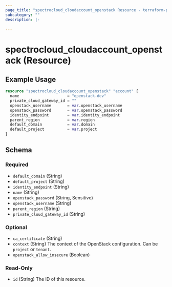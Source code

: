 ```yaml
---
page_title: "spectrocloud_cloudaccount_openstack Resource - terraform-provider-spectrocloud"
subcategory: ""
description: |-
  
---
```


# spectrocloud_cloudaccount_openstack (Resource)

  

## Example Usage

```terraform
resource "spectrocloud_cloudaccount_openstack" "account" {
  name                     = "openstack-dev"
  private_cloud_gateway_id = ""
  openstack_username       = var.openstack_username
  openstack_password       = var.openstack_password
  identity_endpoint        = var.identity_endpoint
  parent_region            = var.region
  default_domain           = var.domain
  default_project          = var.project
}
```


<!-- schema generated by tfplugindocs -->
## Schema

### Required

- `default_domain` (String)
- `default_project` (String)
- `identity_endpoint` (String)
- `name` (String)
- `openstack_password` (String, Sensitive)
- `openstack_username` (String)
- `parent_region` (String)
- `private_cloud_gateway_id` (String)

### Optional

- `ca_certificate` (String)
- `context` (String) The context of the OpenStack configuration. Can be `project` or `tenant`.
- `openstack_allow_insecure` (Boolean)

### Read-Only

- `id` (String) The ID of this resource.